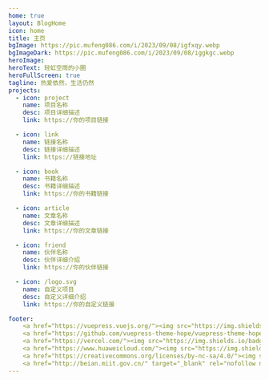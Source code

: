 ```yaml
---
home: true
layout: BlogHome
icon: home
title: 主页
bgImage: https://pic.mufeng086.com/i/2023/09/08/igfxqy.webp
bgImageDark: https://pic.mufeng086.com/i/2023/09/08/iggkgc.webp
heroImage: 
heroText: 轻虹空雨的小圈
heroFullScreen: true
tagline: 热爱依然，生活仍然
projects:
  - icon: project
    name: 项目名称
    desc: 项目详细描述
    link: https://你的项目链接

  - icon: link
    name: 链接名称
    desc: 链接详细描述
    link: https://链接地址

  - icon: book
    name: 书籍名称
    desc: 书籍详细描述
    link: https://你的书籍链接

  - icon: article
    name: 文章名称
    desc: 文章详细描述
    link: https://你的文章链接

  - icon: friend
    name: 伙伴名称
    desc: 伙伴详细介绍
    link: https://你的伙伴链接

  - icon: /logo.svg
    name: 自定义项目
    desc: 自定义详细介绍
    link: https://你的自定义链接

footer:     
    <a href="https://vuepress.vuejs.org/"><img src="https://img.shields.io/badge/VuePress-2.0.0-brightgreen?style=flat&logo=vue.js" alt="VuePress"></a>
    <a href="https://github.com/vuepress-theme-hope/vuepress-theme-hope"><img src="https://img.shields.io/badge/Theme-Hope-3eaf7c?style=flat" alt="Theme"></a>
    <a href="https://vercel.com/"><img src="https://img.shields.io/badge/Vercel-gray?style=flat&logo=vercel" alt="Vercel"></a>
    <a href="https://www.huaweicloud.com/"><img src="https://img.shields.io/badge/云托管-华为-red?style=flat&logo=huawei" alt="云托管"></a>
    <a href="https://creativecommons.org/licenses/by-nc-sa/4.0/"><img src="https://img.shields.io/badge/版权-BY--NC--SA-orange?style=flat&logo=creative-commons" alt="CC"></a><br/>
    <a href="http://beian.miit.gov.cn/" target="_blank" rel="nofollow noopener"><img src="https://pic.mufeng086.com/i/2023/09/08/goywaa.webp" alt="工信部" width="20" height="20"> 苏ICP备2023024709号</a> <a href="https://www.beian.gov.cn/portal/registerSystemInfo?recordcode=32060202001065" target="_blank"><img src="https://pic.mufeng086.com/i/2023/09/08/gswv7b.webp" alt="网安"> 苏公网安备32060202001065号</a> <img src="https://pic.mufeng086.com/i/2023/09/08/gu9c99.webp" alt="萌ICP" width="20" height="20"><a href="https://icp.gov.moe/?keyword=20238186" target="_blank">萌ICP备20238186号</a>
---
```

